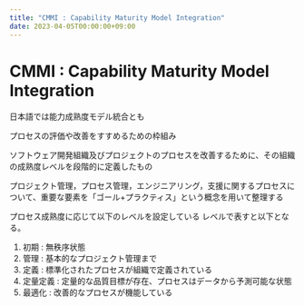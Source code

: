 ```yaml
---
title: "CMMI : Capability Maturity Model Integration"
date: 2023-04-05T00:00:00+09:00
---
```

# CMMI : Capability Maturity Model Integration

日本語では能力成熟度モデル統合とも

プロセスの評価や改善をすすめるための枠組み

ソフトウェア開発組織及びプロジェクトのプロセスを改善するために、その組織の成熟度レベルを段階的に定義したもの

プロジェクト管理，プロセス管理，エンジニアリング，支援に関するプロセスについて、重要な要素を「ゴール+プラクティス」という概念を用いて整理する

プロセス成熟度に応じて以下のレベルを設定している
レベルで表すと以下となる。
1. 初期 : 無秩序状態
2. 管理 : 基本的なプロジェクト管理まで
3. 定義 : 標準化されたプロセスが組織で定義されている
4. 定量定義 : 定量的な品質目標が存在、プロセスはデータから予測可能な状態
5. 最適化 : 改善的なプロセスが機能している